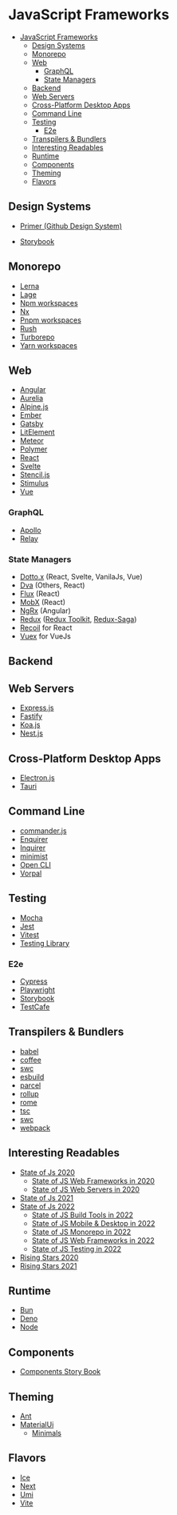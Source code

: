 # JavaScript Frameworks

<!-- TOC -->

- [JavaScript Frameworks](#javascript-frameworks)
  - [Design Systems](#design-systems)
  - [Monorepo](#monorepo)
  - [Web](#web)
    - [GraphQL](#graphql)
    - [State Managers](#state-managers)
  - [Backend](#backend)
  - [Web Servers](#web-servers)
  - [Cross-Platform Desktop Apps](#cross-platform-desktop-apps)
  - [Command Line](#command-line)
  - [Testing](#testing)
    - [E2e](#e2e)
  - [Transpilers \& Bundlers](#transpilers--bundlers)
  - [Interesting Readables](#interesting-readables)
  - [Runtime](#runtime)
  - [Components](#components)
  - [Theming](#theming)
  - [Flavors](#flavors)

<!-- /TOC -->

## Design Systems

- [Primer (Github Design System)](https://github.com/primer/react)

- [Storybook](https://storybook.js.org/)

## Monorepo

- [Lerna](https://lerna.js.org/#getting-started)
- [Lage](https://microsoft.github.io/lage/docs/Introducing%20Lage/Overview)
- [Npm workspaces](https://docs.npmjs.com/cli/v7/using-npm/workspaces)
- [Nx](https://nx.dev/)
- [Pnpm workspaces](https://pnpm.js.org/en/workspaces)
- [Rush](https://rushjs.io/)
- [Turborepo](https://turborepo.org/docs/getting-started)
- [Yarn workspaces](https://classic.yarnpkg.com/lang/en/docs/workspaces/)

## Web

* [Angular](https://angular.io/)
* [Aurelia](https://aurelia.io/)
* [Alpine.js](https://alpinejs.dev/)
* [Ember](https://emberjs.com/)
* [Gatsby](https://www.gatsbyjs.com/)
* [LitElement](https://lit.dev/)
* [Meteor](https://www.meteor.com/)
* [Polymer](https://polymer-library.polymer-project.org/)
* [React](https://reactjs.org/)
* [Svelte](https://svelte.dev/)
* [Stencil.js](https://stenciljs.com/)
* [Stimulus](https://stimulus.hotwired.dev/)
* [Vue](https://vuejs.org/)

### GraphQL

* [Apollo](https://www.npmjs.com/package/@apollo/client)
* [Relay](https://relay.dev/)

### State Managers

* [Dotto.x](https://github.com/dottostack/dotto.x) (React, Svelte, VanilaJs, Vue)
* [Dva](https://github.com/dvajs/dva) (Others, React)
* [Flux](http://facebook.github.io/flux/) (React)
* [MobX](https://mobx.js.org/) (React)
* [NgRx](https://ngrx.io/) (Angular)
* [Redux](https://redux.js.org/) ([Redux Toolkit](https://redux-toolkit.js.org/), [Redux-Saga](https://redux-saga.js.org/))
* [Recoil](hhttps://recoiljs.org/) for React
* [Vuex](https://vuex.vuejs.org/) for VueJs

## Backend

## Web Servers

* [Express.js](https://expressjs.com/)
* [Fastify](https://www.fastify.io/)
* [Koa.js](https://koajs.com/)
* [Nest.js](https://nestjs.com/)

## Cross-Platform Desktop Apps

* [Electron.js](https://www.electronjs.org/)
* [Tauri](https://tauri.app/)

## Command Line

* [commander.js](https://github.com/tj/commander.js)
* [Enquirer](https://github.com/enquirer/enquirer)           
* [Inquirer](https://github.com/SBoudrias/Inquirer.js)
* [minimist](https://github.com/substack/minimist)
* [Open CLI](http://oclif.io/)
* [Vorpal](https://github.com/dthree/vorpal)

## Testing

* [Mocha](https://mochajs.org/)
* [Jest](https://jestjs.io/)
* [Vitest](https://vitest.dev/)
* [Testing Library](https://testing-library.com/)

### E2e

* [Cypress](https://www.cypress.io/)
* [Playwright](https://playwright.dev/)
* [Storybook](https://storybook.js.org/)
* [TestCafe](https://testcafe.io/)

## Transpilers & Bundlers

* [babel](https://babeljs.io/)
* [coffee](https://coffeescript.org/)
* [swc](https://github.com/swc-project/swc)
* [esbuild](https://esbuild.github.io/)
* [parcel](https://parceljs.org/)
* [rollup](https://rollupjs.org/guide/en/)
* [rome](https://rome.tools/)
* [tsc](http://typescriptlang.org/)
* [swc](https://swc.rs/)
* [webpack](https://webpack.js.org/)

## Interesting Readables

* [State of Js 2020](https://2020.stateofjs.com/en-US/)
  * [State of JS Web Frameworks in 2020](https://2020.stateofjs.com/en-US/technologies/front-end-frameworks/)
  * [State of JS Web Servers in 2020](https://2020.stateofjs.com/en-US/technologies/back-end-frameworks/)
* [State of Js 2021](https://2021.stateofjs.com/en-US/)
* [State of Js 2022](https://2021.stateofjs.com/en-US/)
  * [State of JS Build Tools in 2022](https://2022.stateofjs.com/en-US/libraries/build-tools/)
  * [State of JS Mobile & Desktop in 2022](https://2022.stateofjs.com/en-US/libraries/mobile-desktop/)
  * [State of JS Monorepo in 2022](https://2022.stateofjs.com/en-US/libraries/monorepo-tools/)
  * [State of JS Web Frameworks in 2022](https://2022.stateofjs.com/en-US/libraries/front-end-frameworks/)
  * [State of JS Testing in 2022](https://2022.stateofjs.com/en-US/libraries/testing/)
* [Rising Stars 2020](https://risingstars.js.org/2020/en)
* [Rising Stars 2021](https://risingstars.js.org/2021/en)

## Runtime 

* [Bun](https://bun.sh/)
* [Deno]()
* [Node]()

## Components

* [Components Story Book](https://storybook.js.org/)

## Theming

* [Ant](https://ant.design/)
* [MaterialUi](https://material-ui.com/)
  * [Minimals](https://minimals.cc/)

## Flavors

* [Ice](https://ice.work/)
* [Next](https://nextjs.org/)
* [Umi](https://umijs.org/docs/introduce/introduce)
* [Vite](https://vitejs.dev/guide/)

<!-- ## JavaScript

| Framework                      | Docs | API Docs |     |     |
| ------------------------------ | ---- | -------- | --- | --- |
| [NextJs](https://nextjs.org/)  |      |          |     |     |
| [Flutter](https://flutter.io/) |      |          |     |     |
|                                |      |          |     |     | -->

<!-- https://applitools.com/ -->
